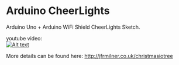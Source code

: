 # Arduino CheerLights

Arduino Uno + Arduino WiFi Shield CheerLights Sketch.

youtube video:  
[![Alt text](https://img.youtube.com/vi/-x0ywTV6_IY/0.jpg)](https://www.youtube.com/watch?v=-x0ywTV6_IY)

More details can be found here: http://jfrmilner.co.uk/christmasiotree 
